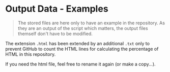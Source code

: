 ﻿


# Output Data - Examples


> The stored files are here only to have an example in the repository.
> As they are an output of the script which matters, the output files themself don't have to be modified.

The extension `.html` has  been extended by an additional `.txt` only   to prevent GitHub to count the HTML lines for calculating the percentage of HTML in this repository.

If you need the html file, feel free to rename it again (or make a copy...).




